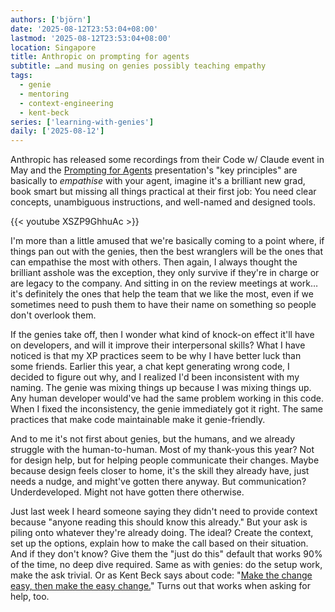 ```yaml
---
authors: ['björn']
date: '2025-08-12T23:53:04+08:00'
lastmod: '2025-08-12T23:53:04+08:00'
location: Singapore
title: Anthropic on prompting for agents
subtitle: …and musing on genies possibly teaching empathy
tags:
  - genie
  - mentoring
  - context-engineering
  - kent-beck
series: ['learning-with-genies']
daily: ['2025-08-12']
---
```

Anthropic has released some recordings from their Code w/ Claude event in May and the [Prompting for Agents](https://www.youtube.com/watch?v=XSZP9GhhuAc) presentation's "key principles" are basically to _empathise_ with your agent, imagine it's a brilliant new grad, book smart but missing all things practical at their first job: You need clear concepts, unambiguous instructions, and well-named and designed tools.

{{< youtube XSZP9GhhuAc >}}

I'm more than a little amused that we're basically coming to a point where, if things pan out with the genies, then the best wranglers will be the ones that can empathise the most with others. Then again, I always thought the brilliant asshole was the exception, they only survive if they're in charge or are legacy to the company. And sitting in on the review meetings at work… it's definitely the ones that help the team that we like the most, even if we sometimes need to push them to have their name on something so people don't overlook them.

If the genies take off, then I wonder what kind of knock-on effect it'll have on developers, and will it improve their interpersonal skills? What I have noticed is that my XP practices seem to be why I have better luck than some friends. Earlier this year, a chat kept generating wrong code, I decided to figure out why, and I realized I'd been inconsistent with my naming. The genie was mixing things up because I was mixing things up. Any human developer would've had the same problem working in this code. When I fixed the inconsistency, the genie immediately got it right. The same practices that make code maintainable make it genie-friendly.

And to me it's not first about genies, but the humans, and we already struggle with the human-to-human. Most of my thank-yous this year? Not for design help, but for helping people communicate their changes. Maybe because design feels closer to home, it's the skill they already have, just needs a nudge, and might've gotten there anyway. But communication? Underdeveloped. Might not have gotten there otherwise.

Just last week I heard someone saying they didn't need to provide context because "anyone reading this should know this already." But your ask is piling onto whatever they're already doing. The ideal? Create the context, set up the options, explain how to make the call based on their situation. And if they don't know? Give them the "just do this" default that works 90% of the time, no deep dive required. Same as with genies: do the setup work, make the ask trivial. Or as Kent Beck says about code: "[Make the change easy, then make the easy change.](https://twitter.com/KentBeck/status/250733358307500032)" Turns out that works when asking for help, too.
